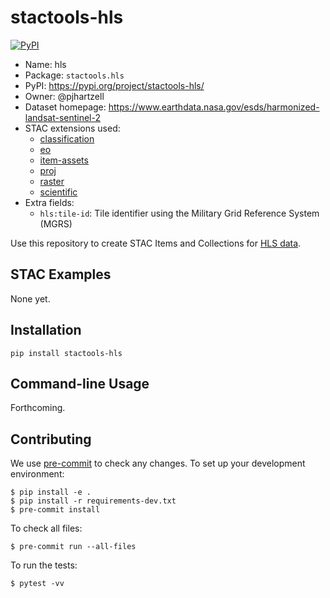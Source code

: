 # stactools-hls

[![PyPI](https://img.shields.io/pypi/v/stactools-hls)](https://pypi.org/project/stactools-hls/)

- Name: hls
- Package: `stactools.hls`
- PyPI: https://pypi.org/project/stactools-hls/
- Owner: @pjhartzell
- Dataset homepage: https://www.earthdata.nasa.gov/esds/harmonized-landsat-sentinel-2
- STAC extensions used:
  - [classification](https://github.com/stac-extensions/classification/)
  - [eo](https://github.com/stac-extensions/eo)
  - [item-assets](https://github.com/stac-extensions/item-assets)
  - [proj](https://github.com/stac-extensions/projection)
  - [raster](https://github.com/stac-extensions/raster)
  - [scientific](https://github.com/stac-extensions/scientific)
- Extra fields:
  - `hls:tile-id`: Tile identifier using the Military Grid Reference System (MGRS)

Use this repository to create STAC Items and Collections for [HLS data](https://lpdaac.usgs.gov/data/get-started-data/collection-overview/missions/harmonized-landsat-sentinel-2-hls-overview/).

## STAC Examples

None yet.

## Installation
```shell
pip install stactools-hls
```

## Command-line Usage

Forthcoming.

## Contributing

We use [pre-commit](https://pre-commit.com/) to check any changes.
To set up your development environment:

```shell
$ pip install -e .
$ pip install -r requirements-dev.txt
$ pre-commit install
```

To check all files:

```shell
$ pre-commit run --all-files
```

To run the tests:

```shell
$ pytest -vv
```
